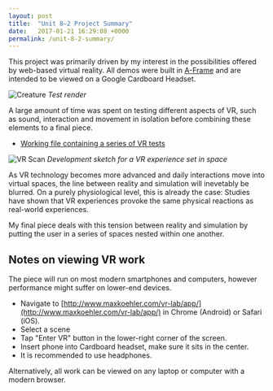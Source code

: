 ```yaml
---
layout: post
title:  "Unit 8—2 Project Summary"
date:   2017-01-21 16:29:08 +0000
permalink: /unit-8-2-summary/
---
```


This project was primarily driven by my interest in the possibilities offered by web-based virtual reality. All demos were built in [A-Frame](https://aframe.io/) and are intended to be viewed on a Google Cardboard Headset.

![Creature](/handin/assets/creature.jpg)
*Test render*

A large amount of time was spent on testing different aspects of VR, such as sound, interaction and movement in isolation before combining these elements to a final piece.

- [Working file containing a series of VR tests](http://www.maxkoehler.com/vr-lab/app/)

![VR Scan](/handin/assets/vr-scan.JPG)
*Development sketch for a VR experience set in space*

As VR technology becomes more advanced and daily interactions move into virtual spaces, the line between reality and simulation will inevetably be blurred. On a purely physiological level, this is already the case: Studies have shown that VR experiences provoke the same physical reactions as real-world experiences.

My final piece deals with this tension between reality and simulation by putting the user in a series of spaces nested within one another. 

## Notes on viewing VR work

The piece will run on most modern smartphones and computers, however performance might suffer on lower-end devices.

- Navigate to [http://www.maxkoehler.com/vr-lab/app/](http://www.maxkoehler.com/vr-lab/app/) in Chrome (Android) or Safari (iOS).
- Select a scene
- Tap "Enter VR" button in the lower-right corner of the screen.
- Insert phone into Cardboard headset, make sure it sits in the center.
- It is recommended to use headphones.

Alternatively, all work can be viewed on any laptop or computer with a modern browser.